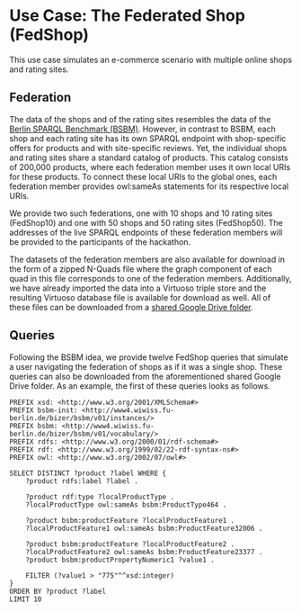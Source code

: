 # Use Case: The Federated Shop (FedShop)

This use case simulates an e-commerce scenario with multiple online shops and rating sites.

## Federation
The data of the shops and of the rating sites resembles the data of the [Berlin SPARQL Benchmark (BSBM)](http://wbsg.informatik.uni-mannheim.de/bizer/berlinsparqlbenchmark/). However, in contrast to BSBM, each shop and each rating site has its own SPARQL endpoint with shop-specific offers for products and with site-specific reviews. Yet, the individual shops and rating sites share a standard catalog of products. This catalog consists of 200,000 products, where each federation member uses it own local URIs for these products. To connect these local URIs to the global ones, each federation member provides owl:sameAs statements for its respective local URIs.

We provide two such federations, one with 10 shops and 10 rating sites (FedShop10) and one with 50 shops and 50 rating sites (FedShop50). The addresses of the live SPARQL endpoints of these federation members will be provided to the participants of the hackathon.

The datasets of the federation members are also available for download in the form of a zipped N-Quads file where the graph component of each quad in this file corresponds to one of the federation members. Additionally, we have already imported the data into a Virtuoso triple store and the resulting Virtuoso database file is available for download as well. All of these files can be downloaded from a [shared Google Drive folder](https://drive.google.com/drive/folders/1DCjKJ08SCae09LsrlWKT0n0iQ8DVru6H).

## Queries
Following the BSBM idea, we provide twelve FedShop queries that simulate a user navigating the federation of shops as if it was a single shop. These queries can also be downloaded from the aforementioned shared Google Drive folder. As an example, the first of these queries looks as follows.

```sparql
PREFIX xsd: <http://www.w3.org/2001/XMLSchema#>
PREFIX bsbm-inst: <http://www4.wiwiss.fu-berlin.de/bizer/bsbm/v01/instances/>
PREFIX bsbm: <http://www4.wiwiss.fu-berlin.de/bizer/bsbm/v01/vocabulary/>
PREFIX rdfs: <http://www.w3.org/2000/01/rdf-schema#>
PREFIX rdf: <http://www.w3.org/1999/02/22-rdf-syntax-ns#>
PREFIX owl: <http://www.w3.org/2002/07/owl#>

SELECT DISTINCT ?product ?label WHERE {
    ?product rdfs:label ?label .

    ?product rdf:type ?localProductType .
    ?localProductType owl:sameAs bsbm:ProductType464 .

    ?product bsbm:productFeature ?localProductFeature1 .
    ?localProductFeature1 owl:sameAs bsbm:ProductFeature32006 .

    ?product bsbm:productFeature ?localProductFeature2 .
    ?localProductFeature2 owl:sameAs bsbm:ProductFeature23377 .
    ?product bsbm:productPropertyNumeric1 ?value1 .

    FILTER (?value1 > "775"^^xsd:integer)
}
ORDER BY ?product ?label
LIMIT 10
```
